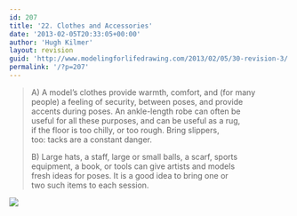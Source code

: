 ```yaml
---
id: 207
title: '22. Clothes and Accessories'
date: '2013-02-05T20:33:05+00:00'
author: 'Hugh Kilmer'
layout: revision
guid: 'http://www.modelingforlifedrawing.com/2013/02/05/30-revision-3/'
permalink: '/?p=207'
---
```


> A) A model’s clothes provide warmth, comfort, and (for many  
> people) a feeling of security, between poses, and provide  
> accents during poses. An ankle-length robe can often be  
> useful for all these purposes, and can be useful as a rug,  
> if the floor is too chilly, or too rough. Bring slippers,  
> too: tacks are a constant danger.
> 
> B) Large hats, a staff, large or small balls, a scarf, sports  
> equipment, a book, or tools can give artists and models  
> fresh ideas for poses. It is a good idea to bring one or  
> two such items to each session.

![](http://www.modelingforlifedrawing.com/community/images/originals/24_at-the-beach.jpg)